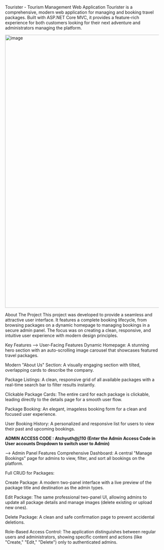 Tourister - Tourism Management Web Application
Tourister is a comprehensive, modern web application for managing and booking travel packages. Built with ASP.NET Core MVC, it provides a feature-rich experience for both customers looking for their next adventure and administrators managing the platform.

<img width="1914" height="892" alt="image" src="https://github.com/user-attachments/assets/217441a5-34ab-4219-9c2d-dc414f233a75" />


About The Project
This project was developed to provide a seamless and attractive user interface. It features a complete booking lifecycle, from browsing packages on a dynamic homepage to managing bookings in a secure admin panel. The focus was on creating a clean, responsive, and intuitive user experience with modern design principles.

Key Features
--> User-Facing Features
Dynamic Homepage: A stunning hero section with an auto-scrolling image carousel that showcases featured travel packages.

Modern "About Us" Section: A visually engaging section with tilted, overlapping cards to describe the company.

Package Listings: A clean, responsive grid of all available packages with a real-time search bar to filter results instantly.

Clickable Package Cards: The entire card for each package is clickable, leading directly to the details page for a smooth user flow.

Package Booking: An elegant, imageless booking form for a clean and focused user experience.

User Booking History: A personalized and responsive list for users to view their past and upcoming bookings.


**ADMIN ACCESS CODE : Atchyuth@j110
(Enter the Admin Access Code in User accounts Dropdown to switch user to Admin)**


--> Admin Panel Features
Comprehensive Dashboard: A central "Manage Bookings" page for admins to view, filter, and sort all bookings on the platform.

Full CRUD for Packages:

Create Package: A modern two-panel interface with a live preview of the package title and destination as the admin types.

Edit Package: The same professional two-panel UI, allowing admins to update all package details and manage images (delete existing or upload new ones).

Delete Package: A clean and safe confirmation page to prevent accidental deletions.

Role-Based Access Control: The application distinguishes between regular users and administrators, showing specific content and actions (like "Create," "Edit," "Delete") only to authenticated admins.
